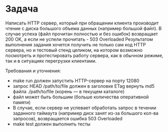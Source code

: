 # Задача
Написать HTTP сервер, который при обращении клиента производит чтение с диска большого объема данных (например большой файл).
В случае успеха (файл прочитан полностью и без ошибок) возвращает 200 OK, а если не успели прочитать - 503 Overloaded
Результатом выполнения задания хочется получить не только сам код HTTP сервера, но и тестовый стенд целиком, на котором возможно посмотреть и протестировать работу сервера, как в обычном режиме, так и в ситуациях перегрузки клиентами.

Требования и уточнения:
* make run должен запустить HTTP-сервер на порту 12080
* запрос HEAD /path/to/file должен в заголовке ETag вернуть md5 файла ./path/to/file (корень — в текущем каталоге)
* файл может быть большим (больше количества оперативной памяти)
* В случае, если сервер не успевает обработать запрос в течении заданного таймаута (например диск занят из-за большого кол-ва запросов), возвращается ошибка 503 Overloaded
* make test должен выполнить тесты
